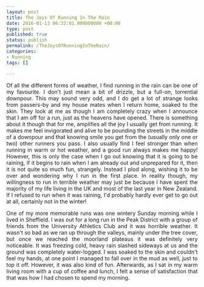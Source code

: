 ```yaml
---
layout: post
title: The Joys Of Running In The Rain
date: 2016-01-13 06:33:01.000000000 +00:00
type: post
published: true
status: publish
permalink: /TheJoysOfRunningInTheRain/
categories:
- Running
tags: []

---
```

<p class="western" align="JUSTIFY">Of all the different forms of weather, I find running in the rain can be one of my favourite. I don't just mean a bit of drizzle, but a full-on, torrential downpour. This may sound very odd, and I do get a lot of strange looks from passers-by and my house mates when I return home, soaked to the skin. They look at me as though I am completely crazy when I announce that I am off for a run, just as the heavens have opened. There is something about it though that for me, amplifies all the joy I usually get from running. It makes me feel invigorated and alive to be pounding the streets in the middle of a downpour and that knowing smile you get from the (usually only one or two) other runners you pass. I also usually find I feel stronger than when running in warm or hot weather, and a good run always makes me happy! However, this is only the case when I go out knowing that it is going to be raining, if it begins to rain when I am already out and unprepared for it, then it is not quite so much fun, strangely. Instead I plod along, wishing it to be over and wondering why I run in the first place. In reality though, my willingness to run in terrible weather may just be because I have spent the majority of my life living in the UK and most of the last year in New Zealand. If I refused to run when it was raining, I'd probably hardly ever get to go out at all, certainly not in the winter!</p>

<p class="western" align="JUSTIFY">One of my more memorable runs was one wintery Sunday morning while I lived in Sheffield. I was out for a long run in the Peak District with a group of friends from the University Athletics Club and it was horrible weather. It wasn't so bad as we ran up through the valleys, mainly under the tree cover, but once we reached the moorland plateaus it was definitely very noticeable. It was freezing cold, heavy rain slashed sideways at us and the ground was completely water-logged. I was soaked to the skin and couldn't feel my hands, at one point I managed to fall over in the mud as well, just to top it off. However, it was also kind of fun. Afterwards, as I sat in my warm living room with a cup of coffee and lunch, I felt a sense of satisfaction that that was how I had chosen to spend my morning.</p>
